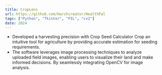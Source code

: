 ```yaml
---
title: CropLens
url: https://github.com/Harshcreator/HealthPal
tags: ["Python", "Tkinter", "PIL", "cv2"]
date: 2024
---
```


- Developed a harvesting precision with Crop Seed Calculator Crop an intuitive tool for agriculture by providing accurate estimation for seeding requirements.
- The software leverages image processing techniques to analyze uploaded field images, enabling users to visualize their land and make informed decisions. By seamlessly integrating OpenCV for image analysis.